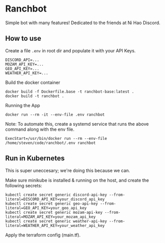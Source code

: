 # Ranchbot
Simple bot with many features!
Dedicated to the friends at Ni Hao Discord.

## How to use
Create a file ```.env``` in root dir and populate it with your API Keys.
```
DISCORD_API=...
MOZAM_API_KEY=...
GEO_API_KEY=...
WEATHER_API_KEY=...
```

Build the docker container
```
docker build -f Dockerfile.base -t ranchbot-base:latest .
docker build -t ranchbot .
```

Running the App
```
docker run --rm -it --env-file .env ranchbot
```

Note: To automate this, create a systemd service that runs the above command along with the env file.
```
ExecStart=/usr/bin/docker run --rm --env-file /home/steven/code/ranchbot/.env ranchbot
```

## Run in Kubernetes
This is super uneccesary; we're doing this because we can. 

Make sure minikube is installed & running on the host, and create the following secrets:
```
kubectl create secret generic discord-api-key --from-literal=DISCORD_API_KEY=your_discord_api_key
kubectl create secret generic geo-api-key --from-literal=GEO_API_KEY=your_geo_api_key
kubectl create secret generic mozam-api-key --from-literal=MOZAM_API_KEY=your_mozam_api_key
kubectl create secret generic weather-api-key --from-literal=WEATHER_API_KEY=your_weather_api_key
```

Apply the terraform config (main.tf).
